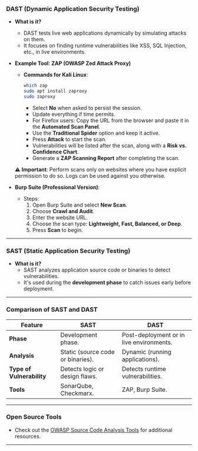 ### **DAST (Dynamic Application Security Testing)**

- **What is it?**
    
    - DAST tests live web applications dynamically by simulating attacks on them.
    - It focuses on finding runtime vulnerabilities like XSS, SQL Injection, etc., in live environments.
- **Example Tool**: **ZAP (OWASP Zed Attack Proxy)**
    
    - **Commands for Kali Linux**:
        
        ```bash
        which zap
        sudo apt install zaproxy
        sudo zaproxy
        ```
        
        - Select **No** when asked to persist the session.
        - Update everything if time permits.
        - For Firefox users: Copy the URL from the browser and paste it in the **Automated Scan Panel**.
        - Use the **Traditional Spider** option and keep it active.
        - Press **Attack** to start the scan.
        - Vulnerabilities will be listed after the scan, along with a **Risk vs. Confidence Chart**.
        - Generate a **ZAP Scanning Report** after completing the scan.
    
    ⚠️ **Important**: Perform scans only on websites where you have explicit permission to do so. Logs can be used against you otherwise.
    
- **Burp Suite (Professional Version)**:
    
    - Steps:
        1. Open Burp Suite and select **New Scan**.
        2. Choose **Crawl and Audit**.
        3. Enter the website URL.
        4. Choose the scan type: **Lightweight, Fast, Balanced, or Deep**.
        5. Press **Scan** to begin.

---

### **SAST (Static Application Security Testing)**

- **What is it?**
    - SAST analyzes application source code or binaries to detect vulnerabilities.
    - It's used during the **development phase** to catch issues early before deployment.

---

### **Comparison of SAST and DAST**

|Feature|**SAST**|**DAST**|
|---|---|---|
|**Phase**|Development phase.|Post-deployment or in live environments.|
|**Analysis**|Static (source code or binaries).|Dynamic (running applications).|
|**Type of Vulnerability**|Detects logic or design flaws.|Detects runtime vulnerabilities.|
|**Tools**|SonarQube, Checkmarx.|ZAP, Burp Suite.|

---

### **Open Source Tools**

- Check out the [OWASP Source Code Analysis Tools](https://owasp.org/www-community/Source_Code_Analysis_Tools) for additional resources.

---

